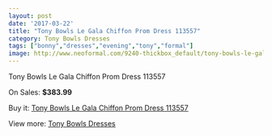 ```yaml
---
layout: post
date: '2017-03-22'
title: "Tony Bowls Le Gala Chiffon Prom Dress 113557"
category: Tony Bowls Dresses
tags: ["bonny","dresses","evening","tony","formal"]
image: http://www.neoformal.com/9240-thickbox_default/tony-bowls-le-gala-chiffon-prom-dress-113557.jpg
---
```

Tony Bowls Le Gala Chiffon Prom Dress 113557

On Sales: **$383.99**
<a href="https://www.neoformal.com/en/tony-bowls-dresses/3206-tony-bowls-le-gala-chiffon-prom-dress-113557.html"><amp-img layout="responsive" width="600" height="600" src="//www.neoformal.com/9240-thickbox_default/tony-bowls-le-gala-chiffon-prom-dress-113557.jpg" alt="Tony Bowls Le Gala Chiffon Prom Dress 113557 0" /></a>
<a href="https://www.neoformal.com/en/tony-bowls-dresses/3206-tony-bowls-le-gala-chiffon-prom-dress-113557.html"><amp-img layout="responsive" width="600" height="600" src="//www.neoformal.com/9243-thickbox_default/tony-bowls-le-gala-chiffon-prom-dress-113557.jpg" alt="Tony Bowls Le Gala Chiffon Prom Dress 113557 1" /></a>
<a href="https://www.neoformal.com/en/tony-bowls-dresses/3206-tony-bowls-le-gala-chiffon-prom-dress-113557.html"><amp-img layout="responsive" width="600" height="600" src="//www.neoformal.com/9242-thickbox_default/tony-bowls-le-gala-chiffon-prom-dress-113557.jpg" alt="Tony Bowls Le Gala Chiffon Prom Dress 113557 2" /></a>
<a href="https://www.neoformal.com/en/tony-bowls-dresses/3206-tony-bowls-le-gala-chiffon-prom-dress-113557.html"><amp-img layout="responsive" width="600" height="600" src="//www.neoformal.com/9241-thickbox_default/tony-bowls-le-gala-chiffon-prom-dress-113557.jpg" alt="Tony Bowls Le Gala Chiffon Prom Dress 113557 3" /></a>

Buy it: [Tony Bowls Le Gala Chiffon Prom Dress 113557](https://www.neoformal.com/en/tony-bowls-dresses/3206-tony-bowls-le-gala-chiffon-prom-dress-113557.html "Tony Bowls Le Gala Chiffon Prom Dress 113557")

View more: [Tony Bowls Dresses](https://www.neoformal.com/en/33-tony-bowls-dresses "Tony Bowls Dresses")